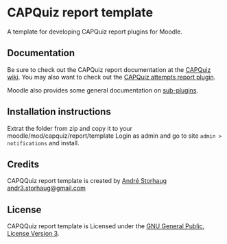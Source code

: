 # CAPQuiz report template
A template for developing CAPQuiz report plugins for Moodle.

## Documentation
Be sure to check out the CAPQuiz report documentation at the [CAPQuiz wiki](https://github.com/KQMATH/moodle-mod_capquiz/wiki/Reports).
You may also want to check out the [CAPQuiz attempts report plugin](https://github.com/KQMATH/moodle-mod_capquiz/wiki/Attempts-report).

Moodle also provides some general documentation on [sub-plugins](https://docs.moodle.org/dev/Subplugins).

## Installation instructions
Extrat the folder from zip and copy it to your moodle/mod/capquiz/report/template
Login as admin and go to site `admin > notifications` and install.

## Credits
CAPQQuiz report template is created by [André Storhaug](https://github.com/andstor) <andr3.storhaug@gmail.com>

## License
CAPQQuiz report template is Licensed under the [GNU General Public, License Version 3](LICENSE).
